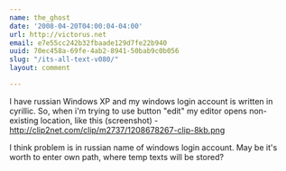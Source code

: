 ```yaml
---
name: the_ghost
date: '2008-04-20T04:00:04-04:00'
url: http://victorus.net
email: e7e55cc242b32fbaade129d7fe22b940
uuid: 70ec458a-69fe-4ab2-8941-50bab9c0b056
slug: "/its-all-text-v080/"
layout: comment

---
```


I have russian Windows XP and my windows login account is written in cyrillic. So, when i'm trying to use button "edit" my editor opens non-existing location, like this (screenshot) - http://clip2net.com/clip/m2737/1208678267-clip-8kb.png

I think problem is in russian name of windows login account. May be it's worth to enter own path, where temp texts will be stored?
